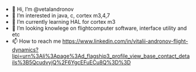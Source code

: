 - 👋 Hi, I’m @vetalandronov
- 👀 I’m interested in java, c, cortex m3,4,7
- 🌱 I’m currently learning HAL for cortex m3
- 💞️ I’m looking knowlege on flightcomputer software, interface utility and etc
- 📫 How to reach me 
https://www.linkedin.com/in/vitalii-andronov-flight-dynamics?lipi=urn%3Ali%3Apage%3Ad_flagship3_profile_view_base_contact_details%3B5QcudvyjQ%2F6YgcEFuECu8Q%3D%3D

<!---
vetalandronov/vetalandronov is a ✨ special ✨ repository because its `README.md` (this file) appears on your GitHub profile.
You can click the Preview link to take a look at your changes.
--->
